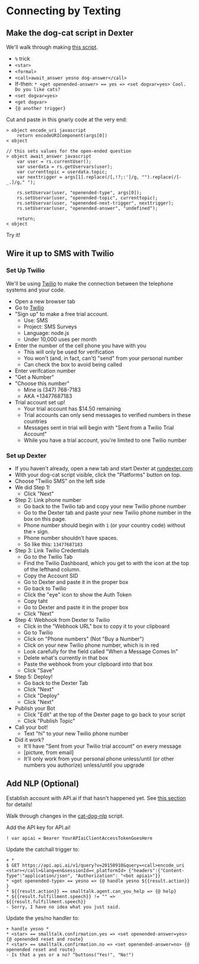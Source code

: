 # Connecting by Texting

## Make the dog-cat script in Dexter

We'll walk through making [this script]('./cat-dog-basic.rs').

- `%` trick
- `<star>`
- `<formal>`
- `<call>await_answer yesno dog-answer</call>`
- If-then: `* <get openended-answer> == yes => <set dogvar=yes> Cool. Do you like cats?`
- `<set dogvar=yes>`
- `<get dogvar>`
- `{@ another trigger}`

Cut and paste in this gnarly code at the very end:

```
> object encode_uri javascript
    return encodeURIComponent(args[0])
< object

// this sets values for the open-ended question
> object await_answer javascript
    var user = rs.currentUser();
    var userdata = rs.getUservars(user);
    var currenttopic = userdata.topic;
    var nexttrigger = args[1].replace(/[,!?;:']/g, "").replace(/[-_.]/g," ");
    
    rs.setUservar(user, "openended-type", args[0]);
    rs.setUservar(user, "openended-topic", currenttopic);
    rs.setUservar(user, "openended-next-trigger", nexttrigger);
    rs.setUservar(user, "openended-answer", "undefined");

    return;
< object
```

Try it!

## Wire it up to SMS with Twilio

### Set Up Twilio

We'll be using [Twilio](http://twilio.com) to make the connection between the telephone systems and your code.

- Open a new browser tab
- Go to [Twilio](http://twilio.com)
- "Sign up" to make a free trial account.
    - Use: SMS
    - Project: SMS Surveys
    - Language: node.js
    - Under 10,000 uses per month
- Enter the number of the cell phone you have with you
    - This will only be used for verification
    - You won't (and, in fact, can't) "send" from your personal number
    - Can check the box to avoid being called
- Enter verifcation number
- "Get a Number"
- "Choose this number"
    - Mine is (347) 768-7183
    - AKA +13477687183
- Trial account set up!
    - Your trial account has $14.50 remaining
    - Trial accounts can only send messages to verified numbers in these countries
    - Messages sent in trial will begin with "Sent from a Twilio Trial Account"
    - While you have a trial account, you're limited to one Twilio number
    
### Set up Dexter

- If you haven't already, open a new tab and start Dexter at [rundexter.com](http://rundexter.com)
- With your dog-cat script visible, click the "Platforms" button on top.
- Choose "Twilio SMS" on the left side
- We did Step 1!
    - Click "Next"
- Step 2: Link phone number
    - Go back to the Twilio tab and copy your new Twilio phone number
    - Go to the Dexter tab and paste your new Twilio phone number in the box on this page.
    - Phone number should begin with `1` (or your country code) without the `+` sign.
    - Phone number shouldn't have spaces.
    - So like this: `13477687183`
- Step 3: Link Twilio Credentials
    - Go to the Twilio Tab
    - Find the Twilio Dashboard, which you get to with the icon at the top of the lefthand column.
    - Copy the Account SID
    - Go to Dexter and paste it in the proper box
    - Go back to Twilio
    - Click the "eye" icon to show the Auth Token
    - Copy taht
    - Go to Dexter and paste it in the proper box
    - Click "Next"
- Step 4: Webhook from Dexter to Twilio
    - Click in the "Webhook URL" box to copy it to your clipboard
    - Go to Twilio
    - Click on "Phone numbers" (Not "Buy a Number")
    - Click on your new Twilio phone number, which is in red
    - Look carefully for the field called "When a Message Comes In"
    - Delete what's currently in that box
    - Paste the webhook from your clipboard into that box
    - Click "Save"
- Step 5: Deploy!
    - Go back to the Dexter Tab
    - Click "Next"
    - Click "Deploy"
    - Click "Next"
- Publish your Bot
    - Click "Edit" at the top of the Dexter page to go back to your script
    - Click "Publish Topic"
- Call your bot!
    - Text "hi" to your new Twilio phone number
- Did it work?
    - It'll have "Sent from your Twilio trial account" on every message
    - [picture, from email]
    - It'll only work from your personal phone unless/until (or other numbers you authorize) unless/until you upgrade
    
## Add NLP (Optional)

Establish account with API.ai if that hasn't happened yet. See [this section](https://github.com/jkeefe/workshops/tree/master/module-build-a-chatbot#adding-natural-language-processing) for details!

Walk through changes in the [cat-dog-nlp](./cat-dog-nlp.rs) script.


Add the API key for API.ai! 

```
! var apiai = Bearer YourAPIaiClientAccessTokenGoesHere
```

Update the catchall trigger to:

```
+ *
$ GET https://api.api.ai/v1/query?v=20150910&query=<call>encode_uri <star></call>&lang=en&sessionId=<_platformId> {"headers":{"Content-Type":"application/json", "Authorization": "<bot apiai>"}}
* <get openended-type> == yesno => {@ handle yesno ${{result.action}} }
* ${{result.action}} == smalltalk.agent.can_you_help => {@ help}
* ${{result.fulfillment.speech}} != "" => ${{result.fulfillment.speech}} 
- Sorry, I have no idea what you just said.
```

Update the yes/no handler to: 

```
+ handle yesno *
* <star> == smalltalk.confirmation.yes => <set openended-answer=yes> {@ openended reset and route}
* <star> == smalltalk.confirmation.no => <set openended-answer=no> {@ openended reset and route}
- Is that a yes or a no? ^buttons("Yes!", "No!")
```


